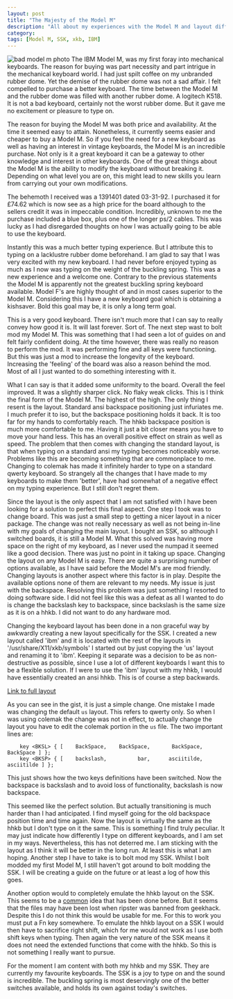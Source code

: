 ```yaml
---
layout: post
title: "The Majesty of the Model M"
description: "All about my experiences with the Model M and layout difficulties and why you should consider an older keyboard. "
category: 
tags: [Model M, SSK, xkb, IBM]
---
```

![bad model m photo]({{site-url}}/assets/modelm/modelm.jpg)
The IBM Model M, was my first foray into mechanical keyboards. The reason for buying was part necessity and part intrigue in the mechanical keyboard world. I had just spilt coffee on my unbranded rubber dome. Yet the demise of the rubber dome was not a sad affair. I felt compelled to purchase a better keyboard. The time between the Model M and the rubber dome was filled with another rubber dome. A logitech K518. It is not a bad keyboard, certainly not the worst rubber dome. But it gave me no excitement or pleasure to type on.

The reason for buying the Model M was both price and availability. At the time it seemed easy to attain. Nonetheless, it currently seems easier and cheaper to buy a Model M. So if you feel the need for a new keyboard as well as having an interest in vintage keyboards, the Model M is an incredible purchase. Not only is it a great keyboard it can be a gateway to other knowledge and interest in other keyboards. One of the great things about the Model M is the ability to modify the keyboard without breaking it. Depending on what level you are on, this might lead to new skills you learn from carrying out your own modifications.

The behemoth I received was a 1391401 dated 03-31-92. I purchased it for £74.62 which is now see as a high price for the board although to the sellers credit it was in impeccable condition. Incredibly, unknown to me the purchase included a blue box, plus one of the longer ps/2 cables. This was lucky as I had disregarded thoughts on how I was actually going to be able to use the keyboard.

Instantly this was a much better typing experience. But I attribute this to typing on a lacklustre rubber dome beforehand. I am glad to say that I was very excited with my new keyboard. I had never before enjoyed typing as much as I now was typing on the weight of the buckling spring. This was a new experience and a welcome one. Contrary to the previous statements the Model M is apparently not the greatest buckling spring keyboard available. Model F's are highly thought of and in most cases superior to the Model M. Considering this I have a new keyboard goal which is obtaining a kishsaver. Bold this goal may be, it is only a long term goal. 

This is a very good keyboard. There isn't much more that I can say to really convey how good it is. It will last forever. Sort of. The next step wast to bolt mod my Model M. This was something that I had seen a lot of guides on and felt fairly confident doing. At the time however, there was really no reason to perform the mod. It was performing fine and all keys were functioning. But this was just a mod to increase the longevity of the keyboard. Increasing the 'feeling' of the board was also a reason behind the mod. Most of all I just wanted to do something interesting with it.

What I can say is that it added some uniformity to the board. Overall the feel improved. It was a slightly sharper click. No flaky weak clicks. This is I think the final form of the Model M. The highest of the high. The only thing I resent is the layout. Standard ansi backspace positioning just infuriates me. I much prefer it to iso, but the backspace positioning holds it back. It is too far for my hands to comfortably reach. The hhkb backspace position is much more comfortable to me. Having it just a bit closer means you have to move your hand less. This has an overall positive effect on strain as well as speed. The problem that then comes with changing the standard layout, is that when typing on a standard ansi my typing becomes noticeably worse. Problems like this are becoming something that are commonplace to me. Changing to colemak has made it infinitely harder to type on a standard qwerty keyboard. So strangely all the changes that I have made to my keyboards to make them 'better', have had somewhat of a negative effect on my typing experience. But I still don't regret them.

Since the layout is the only aspect that I am not satisfied with I have been looking for a solution to perfect this final aspect. One step I took was to change board. This was just a small step to getting a nicer layout in a nicer package. The change was not really necessary as well as not being in-line with my goals of changing the main layout. I bought an SSK, so although I switched boards, it is still a Model M. What this solved was having more space on the right of my keyboard, as I never used the numpad it seemed like a good decision. There was just no point in it taking up space. Changing the layout on any Model M is easy. There are quite a surprising number of options available, as I have said before the Model M's are mod friendly. Changing layouts is another aspect where this factor is in play. Despite the available options none of them are relevant to my needs. My issue is just with the backspace. Resolving this problem was just something I resorted to doing software side. I did not feel like this was a defeat as all I wanted to do is change the backslash key to backspace, since backslash is the same size as it is on a hhkb. I did not want to do any hardware mod.

Changing the keyboard layout has been done in a non graceful way by awkwardly creating a new layout specifically for the SSK. I created a new layout called 'ibm' and it is located with the rest of the layouts in '/usr/share/X11/xkb/symbols' I started out by just copying the 'us' layout and renaming it to 'ibm'. Keeping it separate was a decision to be as non-destructive as possible, since I use a lot of different keyboards I want this to be a flexible solution. If I were to use the 'ibm' layout with my hhkb, I would have essentially created an ansi hhkb. This is of course a step backwards.

<script src="https://gist.github.com/RoastPotatoes/fb47151c3f3ed4b93de7.js"></script>
[Link to full layout](https://gist.github.com/RoastPotatoes/f84b08c20dce50445805)

As you can see in the gist, it is just a simple change. One mistake I made was changing the default `us` layout. This refers to qwerty only. So when I was using colemak the change was not in effect, to actually change the layout you have to edit the colemak portion in the `us` file.
The two important lines are:

```
	key <BKSL> { [    BackSpace,    BackSpace,       BackSpace,        BackSpace ] };
	key <BKSP> { [    backslash,          bar,      asciitilde,       asciitilde ] };
```

This just shows how the two keys definitions have been switched. Now the backspace is backslash and to avoid loss of functionality, backslash is now backspace.

This seemed like the perfect solution. But actually transitioning is much harder than I had anticipated. I find myself going for the old backspace position time and time again. Now the layout is virtually the same as the hhkb but I don't type on it the same. This is something I find truly peculiar. It may just indicate how differently I type on different keyboards, and I am set in my ways. Nevertheless, this has not deterred me. I am sticking with the layout as I think it will be better in the long run. At least this is what I am hoping. Another step I have to take is to bolt mod my SSK. Whilst I bolt modded my first Model M, I still haven't got around to bolt modding the SSK. I will be creating a guide on the future or at least a log of how this goes.

Another option would to completely emulate the hhkb layout on the SSK. This seems to be a [common](https://geekhack.org/index.php?topic=5906.0) idea that has been done before. But it seems that the files may have been lost when ripster was banned from geekhack. Despite this I do not think this would be usable for me. For this to work you must put a Fn key somewhere. To emulate the hhkb layout on a SSK I would then have to sacrifice right shift, which for me would not work as I use both shift keys when typing. Then again the very nature of the SSK means it does not need the extended functions that come with the hhkb. So this is not something I really want to pursue.

For the moment I am content with both my hhkb and my SSK. They are currently my favourite keyboards. The SSK is a joy to type on and the sound is incredible. The buckling spring is most deservingly one of the better switches available, and holds its own against today's switches.
